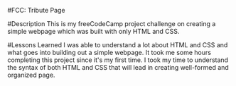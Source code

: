 #FCC: Tribute Page

#Description
This is my freeCodeCamp project challenge on creating a simple webpage which
was built with only HTML and CSS.

#Lessons Learned
I was able to understand a lot about HTML and CSS and what goes into 
building out a simple webpage. It took me some hours completing this project 
since it's my first time. I took my time to understand the syntax of both
HTML and CSS that will lead in creating well-formed and organized page.

